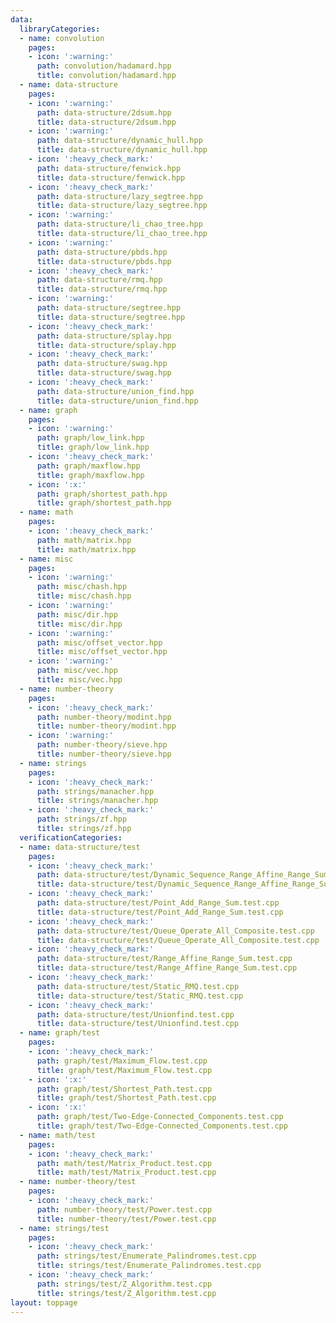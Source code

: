 ```yaml
---
data:
  libraryCategories:
  - name: convolution
    pages:
    - icon: ':warning:'
      path: convolution/hadamard.hpp
      title: convolution/hadamard.hpp
  - name: data-structure
    pages:
    - icon: ':warning:'
      path: data-structure/2dsum.hpp
      title: data-structure/2dsum.hpp
    - icon: ':warning:'
      path: data-structure/dynamic_hull.hpp
      title: data-structure/dynamic_hull.hpp
    - icon: ':heavy_check_mark:'
      path: data-structure/fenwick.hpp
      title: data-structure/fenwick.hpp
    - icon: ':heavy_check_mark:'
      path: data-structure/lazy_segtree.hpp
      title: data-structure/lazy_segtree.hpp
    - icon: ':warning:'
      path: data-structure/li_chao_tree.hpp
      title: data-structure/li_chao_tree.hpp
    - icon: ':warning:'
      path: data-structure/pbds.hpp
      title: data-structure/pbds.hpp
    - icon: ':heavy_check_mark:'
      path: data-structure/rmq.hpp
      title: data-structure/rmq.hpp
    - icon: ':warning:'
      path: data-structure/segtree.hpp
      title: data-structure/segtree.hpp
    - icon: ':heavy_check_mark:'
      path: data-structure/splay.hpp
      title: data-structure/splay.hpp
    - icon: ':heavy_check_mark:'
      path: data-structure/swag.hpp
      title: data-structure/swag.hpp
    - icon: ':heavy_check_mark:'
      path: data-structure/union_find.hpp
      title: data-structure/union_find.hpp
  - name: graph
    pages:
    - icon: ':warning:'
      path: graph/low_link.hpp
      title: graph/low_link.hpp
    - icon: ':heavy_check_mark:'
      path: graph/maxflow.hpp
      title: graph/maxflow.hpp
    - icon: ':x:'
      path: graph/shortest_path.hpp
      title: graph/shortest_path.hpp
  - name: math
    pages:
    - icon: ':heavy_check_mark:'
      path: math/matrix.hpp
      title: math/matrix.hpp
  - name: misc
    pages:
    - icon: ':warning:'
      path: misc/chash.hpp
      title: misc/chash.hpp
    - icon: ':warning:'
      path: misc/dir.hpp
      title: misc/dir.hpp
    - icon: ':warning:'
      path: misc/offset_vector.hpp
      title: misc/offset_vector.hpp
    - icon: ':warning:'
      path: misc/vec.hpp
      title: misc/vec.hpp
  - name: number-theory
    pages:
    - icon: ':heavy_check_mark:'
      path: number-theory/modint.hpp
      title: number-theory/modint.hpp
    - icon: ':warning:'
      path: number-theory/sieve.hpp
      title: number-theory/sieve.hpp
  - name: strings
    pages:
    - icon: ':heavy_check_mark:'
      path: strings/manacher.hpp
      title: strings/manacher.hpp
    - icon: ':heavy_check_mark:'
      path: strings/zf.hpp
      title: strings/zf.hpp
  verificationCategories:
  - name: data-structure/test
    pages:
    - icon: ':heavy_check_mark:'
      path: data-structure/test/Dynamic_Sequence_Range_Affine_Range_Sum.test.cpp
      title: data-structure/test/Dynamic_Sequence_Range_Affine_Range_Sum.test.cpp
    - icon: ':heavy_check_mark:'
      path: data-structure/test/Point_Add_Range_Sum.test.cpp
      title: data-structure/test/Point_Add_Range_Sum.test.cpp
    - icon: ':heavy_check_mark:'
      path: data-structure/test/Queue_Operate_All_Composite.test.cpp
      title: data-structure/test/Queue_Operate_All_Composite.test.cpp
    - icon: ':heavy_check_mark:'
      path: data-structure/test/Range_Affine_Range_Sum.test.cpp
      title: data-structure/test/Range_Affine_Range_Sum.test.cpp
    - icon: ':heavy_check_mark:'
      path: data-structure/test/Static_RMQ.test.cpp
      title: data-structure/test/Static_RMQ.test.cpp
    - icon: ':heavy_check_mark:'
      path: data-structure/test/Unionfind.test.cpp
      title: data-structure/test/Unionfind.test.cpp
  - name: graph/test
    pages:
    - icon: ':heavy_check_mark:'
      path: graph/test/Maximum_Flow.test.cpp
      title: graph/test/Maximum_Flow.test.cpp
    - icon: ':x:'
      path: graph/test/Shortest_Path.test.cpp
      title: graph/test/Shortest_Path.test.cpp
    - icon: ':x:'
      path: graph/test/Two-Edge-Connected_Components.test.cpp
      title: graph/test/Two-Edge-Connected_Components.test.cpp
  - name: math/test
    pages:
    - icon: ':heavy_check_mark:'
      path: math/test/Matrix_Product.test.cpp
      title: math/test/Matrix_Product.test.cpp
  - name: number-theory/test
    pages:
    - icon: ':heavy_check_mark:'
      path: number-theory/test/Power.test.cpp
      title: number-theory/test/Power.test.cpp
  - name: strings/test
    pages:
    - icon: ':heavy_check_mark:'
      path: strings/test/Enumerate_Palindromes.test.cpp
      title: strings/test/Enumerate_Palindromes.test.cpp
    - icon: ':heavy_check_mark:'
      path: strings/test/Z_Algorithm.test.cpp
      title: strings/test/Z_Algorithm.test.cpp
layout: toppage
---
```

